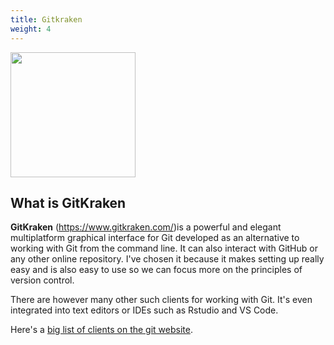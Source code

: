 ```yaml
---
title: Gitkraken
weight: 4
---
```

<img src="/images/gitkraken_logo.png" width="200px">

## What is GitKraken

**GitKraken** (<https://www.gitkraken.com/>)is a powerful and elegant multiplatform graphical interface for Git developed as an alternative to working with Git from the command line. It can also interact with GitHub or any other online repository. I've chosen it because it makes setting up really easy and is also easy to use so we can focus more on the principles of version control.

There are however many other such clients for working with Git. It's even integrated into text editors or IDEs such as Rstudio and VS Code.

Here's a [big list of clients on the git website](https://git-scm.com/download/gui/windows).


